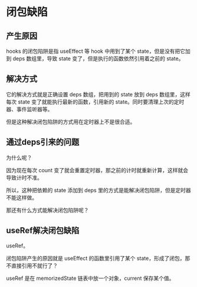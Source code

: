 # 闭包缺陷

## 产生原因
hooks 的闭包陷阱是指 useEffect 等 hook 中用到了某个 state，但是没有把它加到 deps 数组里，导致 state 变了，但是执行的函数依然引用着之前的 state。

## 解决方式

它的解决方式就是正确设置 deps 数组，把用到的 state 放到 deps 数组里，这样每次 state 变了就能执行最新的函数，引用新的 state。同时要清理上次的定时器、事件监听器等。

但是这种解决闭包陷阱的方式用在定时器上不是很合适。

## 通过deps引来的问题

为什么呢？

因为现在每次 count 变了就会重置定时器，那之前的计时就重新计算，这样就会导致计时不准。

所以，这种把依赖的 state 添加到 deps 里的方式是能解决闭包陷阱，但是定时器不能这样做。

那还有什么方式能解决闭包陷阱呢？

## useRef解决闭包缺陷

useRef。

闭包陷阱产生的原因就是 useEffect 的函数里引用了某个 state，形成了闭包，那不直接引用不就行了？

useRef 是在 memorizedState 链表中放一个对象，current 保存某个值。
